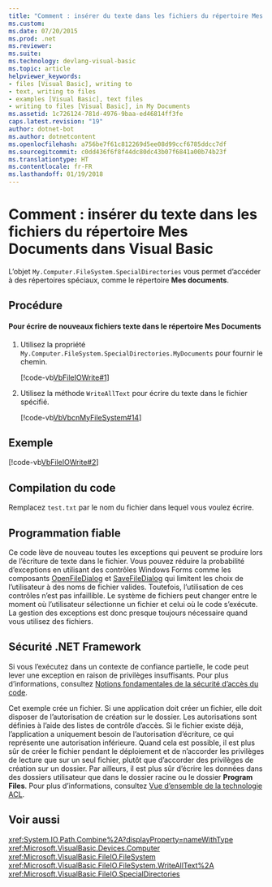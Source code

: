 ```yaml
---
title: "Comment : insérer du texte dans les fichiers du répertoire Mes Documents dans Visual Basic"
ms.custom: 
ms.date: 07/20/2015
ms.prod: .net
ms.reviewer: 
ms.suite: 
ms.technology: devlang-visual-basic
ms.topic: article
helpviewer_keywords:
- files [Visual Basic], writing to
- text, writing to files
- examples [Visual Basic], text files
- writing to files [Visual Basic], in My Documents
ms.assetid: 1c726124-781d-4976-9baa-ed46814ff3fe
caps.latest.revision: "19"
author: dotnet-bot
ms.author: dotnetcontent
ms.openlocfilehash: a756be7f61c812269d5ee08d99ccf6785ddcc7df
ms.sourcegitcommit: c0dd436f6f8f44dc80dc43b07f6841a00b74b23f
ms.translationtype: HT
ms.contentlocale: fr-FR
ms.lasthandoff: 01/19/2018
---
```

# <a name="how-to-write-text-to-files-in-the-my-documents-directory-in-visual-basic"></a>Comment : insérer du texte dans les fichiers du répertoire Mes Documents dans Visual Basic
L’objet `My.Computer.FileSystem.SpecialDirectories` vous permet d’accéder à des répertoires spéciaux, comme le répertoire **Mes documents**.  
  
## <a name="procedure"></a>Procédure  
  
#### <a name="to-write-new-text-files-in-the-my-documents-directory"></a>Pour écrire de nouveaux fichiers texte dans le répertoire Mes Documents  
  
1.  Utilisez la propriété `My.Computer.FileSystem.SpecialDirectories.MyDocuments` pour fournir le chemin.  
  
     [!code-vb[VbFileIOWrite#1](../../../../visual-basic/developing-apps/programming/drives-directories-files/codesnippet/VisualBasic/how-to-write-text-to-files-in-the-my-documents-directory_1.vb)]  
  
2.  Utilisez la méthode `WriteAllText` pour écrire du texte dans le fichier spécifié.  
  
     [!code-vb[VbVbcnMyFileSystem#14](../../../../visual-basic/developing-apps/programming/drives-directories-files/codesnippet/VisualBasic/how-to-write-text-to-files-in-the-my-documents-directory_2.vb)]  
  
## <a name="example"></a>Exemple  
 [!code-vb[VbFileIOWrite#2](../../../../visual-basic/developing-apps/programming/drives-directories-files/codesnippet/VisualBasic/how-to-write-text-to-files-in-the-my-documents-directory_3.vb)]  
  
## <a name="compiling-the-code"></a>Compilation du code  
 Remplacez `test.txt` par le nom du fichier dans lequel vous voulez écrire.  
  
## <a name="robust-programming"></a>Programmation fiable  
 Ce code lève de nouveau toutes les exceptions qui peuvent se produire lors de l’écriture de texte dans le fichier. Vous pouvez réduire la probabilité d’exceptions en utilisant des contrôles Windows Forms comme les composants [OpenFileDialog](../../../../framework/winforms/controls/openfiledialog-component-windows-forms.md) et [SaveFileDialog](../../../../framework/winforms/controls/savefiledialog-component-windows-forms.md) qui limitent les choix de l’utilisateur à des noms de fichier valides. Toutefois, l’utilisation de ces contrôles n’est pas infaillible. Le système de fichiers peut changer entre le moment où l’utilisateur sélectionne un fichier et celui où le code s’exécute. La gestion des exceptions est donc presque toujours nécessaire quand vous utilisez des fichiers.  
  
## <a name="net-framework-security"></a>Sécurité .NET Framework  
 Si vous l’exécutez dans un contexte de confiance partielle, le code peut lever une exception en raison de privilèges insuffisants. Pour plus d’informations, consultez [Notions fondamentales de la sécurité d’accès du code](../../../../framework/misc/code-access-security-basics.md).  
  
 Cet exemple crée un fichier. Si une application doit créer un fichier, elle doit disposer de l’autorisation de création sur le dossier. Les autorisations sont définies à l’aide des listes de contrôle d’accès. Si le fichier existe déjà, l’application a uniquement besoin de l’autorisation d’écriture, ce qui représente une autorisation inférieure. Quand cela est possible, il est plus sûr de créer le fichier pendant le déploiement et de n’accorder les privilèges de lecture que sur un seul fichier, plutôt que d’accorder des privilèges de création sur un dossier. Par ailleurs, il est plus sûr d’écrire les données dans des dossiers utilisateur que dans le dossier racine ou le dossier **Program Files**. Pour plus d’informations, consultez [Vue d’ensemble de la technologie ACL](http://msdn.microsoft.com/library/06fbf66d-6f02-4378-b863-b2f12e349045).  
  
## <a name="see-also"></a>Voir aussi  
 <xref:System.IO.Path.Combine%2A?displayProperty=nameWithType>  
 <xref:Microsoft.VisualBasic.Devices.Computer>  
 <xref:Microsoft.VisualBasic.FileIO.FileSystem>  
 <xref:Microsoft.VisualBasic.FileIO.FileSystem.WriteAllText%2A>  
 <xref:Microsoft.VisualBasic.FileIO.SpecialDirectories>

